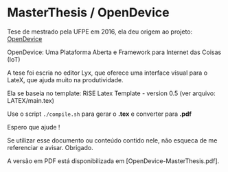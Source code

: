 # MasterThesis / OpenDevice

Tese de mestrado pela UFPE em 2016, ela deu origem ao projeto: [OpenDevice](https://github.com/OpenDevice/OpenDevice)

OpenDevice: Uma Plataforma Aberta e Framework para Internet das Coisas (IoT)

A tese foi escria no editor Lyx, que oferece uma interface vísual para o LateX, que ajuda muito na produtividade.  

Ela se baseia no template: RiSE Latex Template - version 0.5 (ver arquivo: LATEX/main.tex)

Use o script `./compile.sh` para gerar o **.tex** e converter para **.pdf**

Espero que ajude !

Se utilizar esse documento ou conteúdo contido nele, não esqueca de me referenciar e avisar. Obrigado.

A versão em PDF está disponibilizada em [OpenDevice-MasterThesis.pdf].